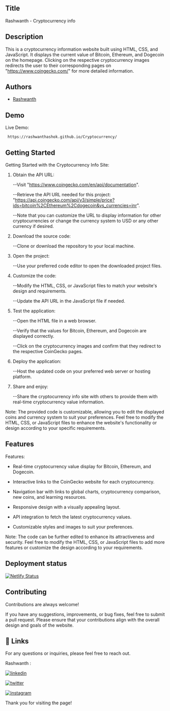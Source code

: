 
## Title

Rashwanth - Cryptocurrency info

## Description 

This is a cryptocurrency information website built using HTML, CSS, and JavaScript. It displays the current value of Bitcoin, Ethereum, and Dogecoin on the homepage. Clicking on the respective cryptocurrency images redirects the user to their corresponding pages on "https://www.coingecko.com/" for more detailed information.


## Authors

- [Rashwanth](https://github.com/rashwanthashok) 


## Demo

Live Demo:

     https://rashwanthashok.github.io/Cryptocurrency/
## Getting Started

Getting Started with the Cryptocurrency Info Site:

1. Obtain the API URL:
    
    --Visit "https://www.coingecko.com/en/api/documentation".
    
    --Retrieve the API URL needed for this project: "https://api.coingecko.com/api/v3/simple/price?ids=bitcoin%2CEthereum%2Cdogecoin&vs_currencies=inr".
    
    --Note that you can customize the URL to display information for other cryptocurrencies or change the currency system to USD or any other currency if desired.

2. Download the source code:
    
    --Clone or download the repository to your local machine.

3. Open the project:
    
    --Use your preferred code editor to open the downloaded project files.

4. Customize the code:
    
    --Modify the HTML, CSS, or JavaScript files to match your website's design and requirements.
    
    --Update the API URL in the JavaScript file if needed.

5. Test the application:
    
    --Open the HTML file in a web browser.
    
    --Verify that the values for Bitcoin, Ethereum, and Dogecoin are displayed correctly.
    
    --Click on the cryptocurrency images and confirm that they redirect to the respective CoinGecko pages.

6. Deploy the application:
    
    --Host the updated code on your preferred web server or hosting platform.

7. Share and enjoy:
    
    --Share the cryptocurrency info site with others to provide them with real-time cryptocurrency value information.

Note: The provided code is customizable, allowing you to edit the displayed coins and currency system to suit your preferences. Feel free to modify the HTML, CSS, or JavaScript files to enhance the website's functionality or design according to your specific requirements.
## Features

Features:
- Real-time cryptocurrency value display for Bitcoin, Ethereum, and Dogecoin.

- Interactive links to the CoinGecko website for each cryptocurrency.

- Navigation bar with links to global charts, cryptocurrency comparison, new coins, and learning resources.

- Responsive design with a visually appealing layout.

- API integration to fetch the latest cryptocurrency values.

- Customizable styles and images to suit your preferences.


Note: The code can be further edited to enhance its attractiveness and security. Feel free to modify the HTML, CSS, or JavaScript files to add more features or customize the design according to your requirements.

## Deployment status
[![Netlify Status](https://api.netlify.com/api/v1/badges/d05a2d62-b014-48f0-9321-788e3786e210/deploy-status)](https://app.netlify.com/sites/jsprojects27-cryptocurrency/deploys)

## Contributing

Contributions are always welcome!

If you have any suggestions, improvements, or bug fixes, feel free to submit a pull request. Please ensure that your contributions align with the overall design and goals of the website. 


## 🔗 Links

For any questions or inquiries, please feel free to reach out. 

Rashwanth :

[![linkedin](https://img.shields.io/badge/linkedin-0A66C2?style=for-the-badge&logo=linkedin&logoColor=white)](www.linkedin.com/in/rashwanth-ashok)


[![twitter](https://img.shields.io/badge/twitter-1DA1F2?style=for-the-badge&logo=twitter&logoColor=white)](https://twitter.com/AshokRashwanth)

[![instagram](https://img.shields.io/badge/instagram-E4405F?style=for-the-badge&logo=instagram&logoColor=white)](https://www.instagram.com/rashwanthashok/)


Thank you for visiting the page!
